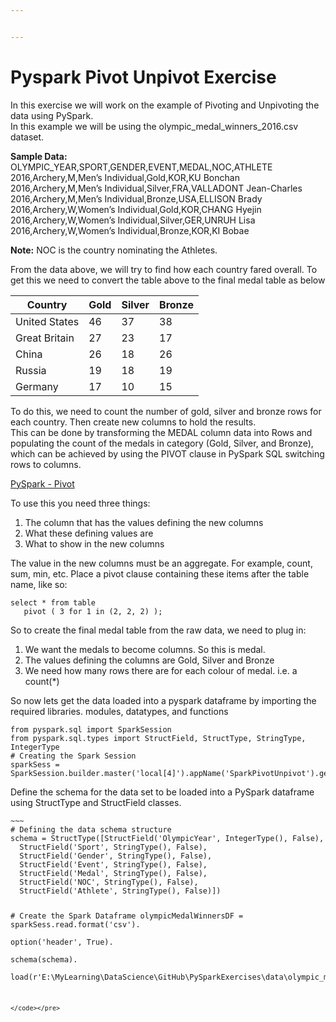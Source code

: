 ```yaml
---


---
```


<h1 id="pyspark-pivot-unpivot-exercise">Pyspark Pivot Unpivot Exercise</h1>
<p>In this exercise we will work on the example of Pivoting and Unpivoting the data using PySpark.<br>
In this example we will be using the olympic_medal_winners_2016.csv dataset.</p>
<p><strong>Sample Data:</strong><br>
OLYMPIC_YEAR,SPORT,GENDER,EVENT,MEDAL,NOC,ATHLETE<br>
2016,Archery,M,Men’s Individual,Gold,KOR,KU Bonchan<br>
2016,Archery,M,Men’s Individual,Silver,FRA,VALLADONT Jean-Charles<br>
2016,Archery,M,Men’s Individual,Bronze,USA,ELLISON Brady<br>
2016,Archery,W,Women’s Individual,Gold,KOR,CHANG Hyejin<br>
2016,Archery,W,Women’s Individual,Silver,GER,UNRUH Lisa<br>
2016,Archery,W,Women’s Individual,Bronze,KOR,KI Bobae</p>
<p><strong>Note:</strong> NOC is the country nominating the Athletes.</p>
<p>From the data above, we will try to find how each country fared overall. To get this we need to convert the table above to the final medal table as below</p>

<table>
<thead>
<tr>
<th>Country</th>
<th>Gold</th>
<th>Silver</th>
<th>Bronze</th>
</tr>
</thead>
<tbody>
<tr>
<td>United States</td>
<td>46</td>
<td>37</td>
<td>38</td>
</tr>
<tr>
<td>Great Britain</td>
<td>27</td>
<td>23</td>
<td>17</td>
</tr>
<tr>
<td>China</td>
<td>26</td>
<td>18</td>
<td>26</td>
</tr>
<tr>
<td>Russia</td>
<td>19</td>
<td>18</td>
<td>19</td>
</tr>
<tr>
<td>Germany</td>
<td>17</td>
<td>10</td>
<td>15</td>
</tr>
</tbody>
</table><p>To do this, we need to count the number of gold, silver and bronze rows for each country. Then create new columns to hold the results.<br>
This can be done by transforming the MEDAL column data into Rows and<br>
populating the count of the medals in category (Gold, Silver, and Bronze), which can be achieved by using the PIVOT clause in PySpark SQL switching rows to columns.</p>
<p><a href="https://spark.apache.org/docs/latest/sql-ref-syntax-qry-select-pivot.html">PySpark - Pivot</a></p>
<p>To use this you need three things:</p>
<ol>
<li>The column that has the values defining the new columns</li>
<li>What these defining values are</li>
<li>What to show in the new columns</li>
</ol>
<p>The value in the new columns must be an aggregate. For example, count, sum, min, etc. Place a pivot clause containing these items after the table name, like so:</p>
<pre><code>select * from table 
   pivot ( 3 for 1 in (2, 2, 2) );
</code></pre>
<p>So to create the final medal table from the raw data, we need to plug in:</p>
<ol>
<li>We want the medals to become columns. So this is medal.</li>
<li>The values defining the columns are Gold, Silver and Bronze</li>
<li>We need how many rows there are for each colour of medal. i.e. a count(*)</li>
</ol>
<p>So now lets get the data loaded into a pyspark dataframe by importing the required libraries. modules, datatypes, and functions</p>
<pre><code>from pyspark.sql import SparkSession
from pyspark.sql.types import StructField, StructType, StringType, IntegerType
# Creating the Spark Session
sparkSess = SparkSession.builder.master('local[4]').appName('SparkPivotUnpivot').getOrCreate()
</code></pre>
<p>Define the schema for the data set to be loaded into a PySpark dataframe using StructType and StructField classes.</p>
<pre><code>~~~
# Defining the data schema structure
schema = StructType([StructField('OlympicYear', IntegerType(), False),
  StructField('Sport', StringType(), False),
  StructField('Gender', StringType(), False),
  StructField('Event', StringType(), False),
  StructField('Medal', StringType(), False),
  StructField('NOC', StringType(), False),
  StructField('Athlete', StringType(), False)])
  
\# Create the Spark Dataframe
olympicMedalWinnersDF = sparkSess.read.format('csv').\
option('header', True).\
schema(schema).\
load(r'E:\MyLearning\DataScience\GitHub\PySparkExercises\data\olympic_medal_winners_2016.csv')
~~~
</code></pre>

